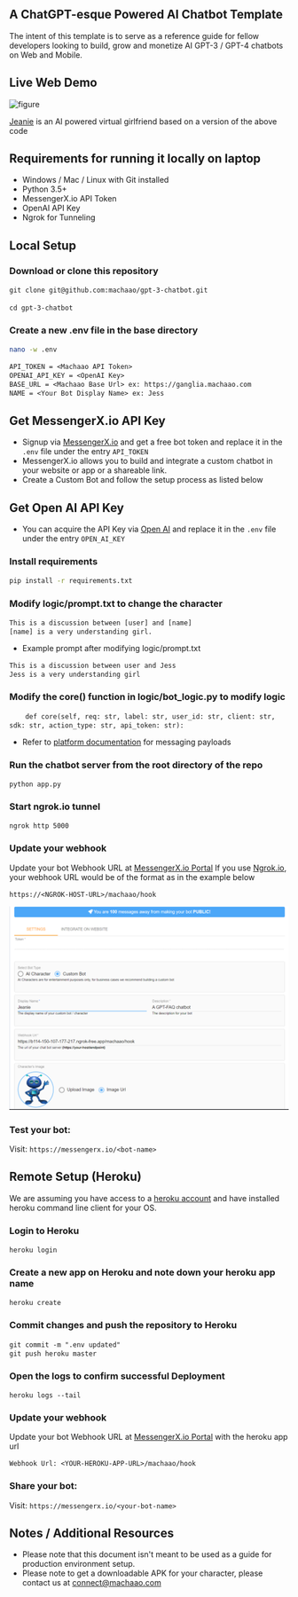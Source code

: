 ## A ChatGPT-esque Powered AI Chatbot Template ##
The intent of this template is to serve as a reference guide for fellow developers 
looking to build, grow and monetize AI GPT-3 / GPT-4 chatbots on Web and Mobile.

## Live Web Demo ##
![figure](images/img.png)

[Jeanie](https://messengerx.io/jeanie) is an AI powered virtual girlfriend based on a version of the above code

## Requirements for running it locally on laptop ##
* Windows / Mac / Linux with Git installed
* Python 3.5+
* MessengerX.io API Token
* OpenAI API Key
* Ngrok for Tunneling

## Local Setup ##
### Download or clone this repository ###
```
git clone git@github.com:machaao/gpt-3-chatbot.git

cd gpt-3-chatbot
```

### Create a new .env file in the base directory ###
```bash
nano -w .env
```
```
API_TOKEN = <Machaao API Token>
OPENAI_API_KEY = <OpenAI Key> 
BASE_URL = <Machaao Base Url> ex: https://ganglia.machaao.com
NAME = <Your Bot Display Name> ex: Jess
```

## Get MessengerX.io API Key ##
* Signup via [MessengerX.io](https://portal.messengerx.io) and get a free bot token and replace it in the ```.env``` file under the entry ```API_TOKEN```
* MessengerX.io allows you to build and integrate a custom chatbot in your website or app or a shareable link.
* Create a Custom Bot and follow the setup process as listed below

## Get Open AI API Key ##
* You can acquire the API Key via [Open AI](https://platform.openai.com) and replace it in the ```.env``` file under the entry
```OPEN_AI_KEY```


### Install requirements ###
```bash
pip install -r requirements.txt
```


### Modify logic/prompt.txt to change the character ###
```
This is a discussion between [user] and [name]
[name] is a very understanding girl.
```

* Example prompt after modifying logic/prompt.txt
```
This is a discussion between user and Jess
Jess is a very understanding girl
```

### Modify the core() function in logic/bot_logic.py to modify logic ###
```
    def core(self, req: str, label: str, user_id: str, client: str, sdk: str, action_type: str, api_token: str):
```
* Refer to [platform documentation](https://messengerx.rtfd.iio) for messaging payloads

### Run the chatbot server from the root directory of the repo ###
```
python app.py
```

### Start ngrok.io tunnel ###
```
ngrok http 5000
```

### Update your webhook ###
Update your bot Webhook URL at [MessengerX.io Portal](https://portal.messengerx.io) 
If you use [Ngrok.io](https://ngrok.io), your webhook URL would be of the format as in the example below
```
https://<NGROK-HOST-URL>/machaao/hook
```
![figure](images/mx_screenshot.png)

### Test your bot:
Visit: ```https://messengerx.io/<bot-name>```


## Remote Setup (Heroku) ##

We are assuming you have access to a [heroku account](https://heroku.com)
and have installed heroku command line client for your OS.

### Login to Heroku ###
```
heroku login
```

### Create a new app on Heroku and note down your heroku app name
```
heroku create
```

### Commit changes and push the repository to Heroku ###
```
git commit -m ".env updated"
git push heroku master
```

### Open the logs to confirm successful Deployment ###
```
heroku logs --tail
```

### Update your webhook ###
Update your bot Webhook URL at [MessengerX.io Portal](https://portal.messengerx.io) with the heroku app url
```
Webhook Url: <YOUR-HEROKU-APP-URL>/machaao/hook
```

### Share your bot:
Visit: ```https://messengerx.io/<your-bot-name>```


## Notes / Additional Resources ##
* Please note that this document isn't meant to be used as a guide for production environment setup.
* Please note to get a downloadable APK for your character, please contact us at [connect@machaao.com](mailto:connect@machaao.com)
